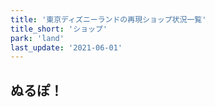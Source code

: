 ```yaml
---
title: '東京ディズニーランドの再現ショップ状況一覧'
title_short: 'ショップ'
park: 'land'
last_update: '2021-06-01'
---
```




## ぬるぽ！